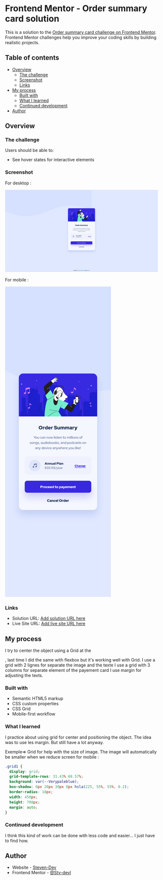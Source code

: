 # Frontend Mentor - Order summary card solution

This is a solution to the [Order summary card challenge on Frontend Mentor](https://www.frontendmentor.io/challenges/order-summary-component-QlPmajDUj). Frontend Mentor challenges help you improve your coding skills by building realistic projects.

## Table of contents

- [Overview](#overview)
  - [The challenge](#the-challenge)
  - [Screenshot](#screenshot)
  - [Links](#links)
- [My process](#my-process)
  - [Built with](#built-with)
  - [What I learned](#what-i-learned)
  - [Continued development](#continued-development)
- [Author](#author)

## Overview

### The challenge

Users should be able to:

- See hover states for interactive elements

### Screenshot

For desktop :

![](./design/Screenshot%20desktop.png)

For mobile :

![](./design/Screenshot%20mobile.png)

### Links

- Solution URL: [Add solution URL here](https://your-solution-url.com)
- Live Site URL: [Add live site URL here](https://your-live-site-url.com)

## My process

I try to center the object using a Grid at the <Section class="container">, last time I did the same with flexbox but it's working well with Grid.
I use a grid with 2 lignes for separate the image and the texte
I use a grid with 3 columns for separate element of the payement card
I use margin for adjusting the texts.

### Built with

- Semantic HTML5 markup
- CSS custom properties
- CSS Grid
- Mobile-first workflow

### What I learned

I practice about using grid for center and positioning the object. The idea was to use les margin. But still have a lot anyway.

Exemple=> Grid for help with the size of image. The image will automatically be smaller when we reduce screen for mobile :

```css =>
.grid1 {
  display: grid;
  grid-template-rows: 31.43% 68.57%;
  background: var(--Verypaleblue);
  box-shadow: 0px 20px 30px 0px hsla(225, 55%, 55%, 0.2);
  border-radius: 18px;
  width: 450px;
  height: 700px;
  margin: auto;
}
```

### Continued development

I think this kind of work can be done with less code and easier... I just have to find how.

## Author

- Website - [Steven-Dev](https://github.com/Stv-devl)
- Frontend Mentor - [@Stv-devl](https://www.frontendmentor.io/profile/yourusername)
